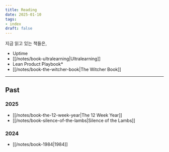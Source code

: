 ```yaml
---
title: Reading
date: 2025-01-10
tags:
- index
draft: false
---
```


지금 읽고 있는 책들은,
- Uptime
- [[/notes/book-ultralearning|Ultralearning]]
- Lean Product Playbook*
- [[/notes/book-the-witcher-book|The Witcher Book]]


---
## Past
### 2025
- [[/notes/book-the-12-week-year|The 12 Week Year]]
- [[/notes/book-silence-of-the-lambs|Silence of the Lambs]]

### 2024
<!--
- [[/notes/book-the-discovery-of-fried-food|튀김의 발견]]
-->
- [[/notes/book-1984|1984]]

<!--
### 2023
- [[/notes/book-stolen-focus|Stolen Focus]]
- [[/notes/book-rework|Rework]]
- [[/notes/book-deep-work|Deep Work]]
-->